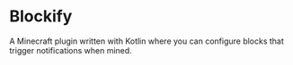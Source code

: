 # Blockify
A Minecraft plugin written with Kotlin where you can configure blocks that trigger notifications when mined. 
